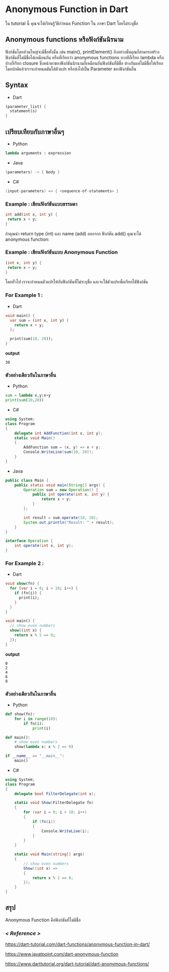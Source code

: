 # Anonymous Function in Dart
ใน tutorial นี้ คุณจะได้เรียนรู้วิธีกำหนด Function ใน ภาษา Dart โดยไม่ระบุชื่อ
## Anonymous functions หรือฟังก์ชันนิรนาม
ฟังก์ชันโดยส่วนใหญ่จะมีชื่อทั้งนั้น เช่น main(), printElement() ถึงอย่างนั้นคุณก็สามารถสร้างฟังก์ชันที่ไม่มีชื่อได้เหมือนกัน หรือที่เรียกว่า anonymous functions บางทีก็เรียก lambda หรือบ้างก็เรียก closure
ซึ่งหน้าตาของฟังก์ชันนิรนามก็เหมือนกันฟังก์ชันที่มีชื่อ ต่างกันแค่ไม่มีชื่อให้เรียก โดยปกติแล้วเราจะกำหนดมันใส่ตัวแปร หรือส่งไปเป็น Parameter ของฟังก์ชันอื่น
## Syntax
- Dart
 ```dart
(parameter_list) {  
   statement(s)  
}  
```
## เปรียบเทียบกับภาษาอื่นๆ
- Python
```python
lambda arguments : expression
```
- Java
```java
(parameters) -> { body }  
```
- C#
```c#
(input-parameters) => { <sequence-of-statements> }
```
### Example : เขียนฟังก์ชันแบบธรรมดา
 ```dart
int add(int x, int y) {
  return x + y;
}
```
ถ้าคุณนำ return type (int) และ name (add) ออกจาก ฟังก์ชัน add() คุณจะได้ anonymous function:
### Example : เขียนฟังก์ชันแบบ Anonymous Function
 ```dart
(int x, int y) {
  return x + y;
}
```
โดยทั่วไป เราจะกำหนดตัวแปรให้กับฟังก์ชันที่ไม่ระบุชื่อ และจะใช้ตัวแปรเพื่อเรียกใช้ฟังก์ชัน 
### For Example 1 :
- Dart
```dart
void main() {
  var sum = (int x, int y) {
    return x + y;
  };

  print(sum(10, 20));
}
```
**output**
```
30
```
### ตัวอย่างเดียวกันในภาษาอื่น
- Python
```python
sum = lambda x,y:x+y
print(sum(10,20))
```
- C#
```c#
using System;
class Program
{
    delegate int AddFunction(int x, int y);
    static void Main()
    {
        AddFunction sum = (x, y) => x + y;
        Console.WriteLine(sum(10, 20));
    }
}
```
- Java
```java
public class Main {
    public static void main(String[] args) {
        Operation sum = new Operation() {
            public int operate(int x, int y) {
                return x + y;
            }
        };

        int result = sum.operate(10, 20);
        System.out.println("Result: " + result);
    }
}

interface Operation {
    int operate(int x, int y);
}
```
### For Example 2 :
- Dart
```dart
void show(fn) {
  for (var i = 0; i < 10; i++) {
    if (fn(i)) {
      print(i);
    }
  }
}

void main() {
  // show even numbers
  show((int x) {
    return x % 2 == 0;
  });
}
```
**output**
```
0
2
4
6
8
```
### ตัวอย่างเดียวกันในภาษาอื่น
- Python
```python
def show(fn):
    for i in range(10):
        if fn(i):
            print(i)

def main():
    # show even numbers
    show(lambda x: x % 2 == 0)

if __name__ == "__main__":
    main()
```

- C#
```c#
using System;
class Program
{
    delegate bool FilterDelegate(int x);

    static void Show(FilterDelegate fn)
    {
        for (var i = 0; i < 10; i++)
        {
            if (fn(i))
            {
                Console.WriteLine(i);
            }
        }
    }

    static void Main(string[] args)
    {
        // show even numbers
        Show((int x) =>
        {
            return x % 2 == 0;
        });
    }
}
```

## สรุป
Anonymous Function คือฟังก์ชันที่ไม่มีชื่อ
### *< Reference >*
https://dart-tutorial.com/dart-functions/anonymous-function-in-dart/

https://www.javatpoint.com/dart-anonymous-function

https://www.darttutorial.org/dart-tutorial/dart-anonymous-functions/

